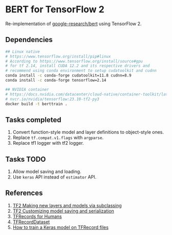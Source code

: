 # BERT for TensorFlow 2
Re-implementation of [google-research/bert](https://github.com/google-research/bert) using TensorFlow 2.

## Dependencies

```bash
## Linux native
# https://www.tensorflow.org/install/pip#linux
# According to https://www.tensorflow.org/install/source#gpu
# for tf 2.14, install CUDA 12.2 and its respective drivers and
# recommend using conda environment to setup cudatoolkit and cudnn
conda install -c conda-forge cudatoolkit=11.8 cudnn=8.9
conda install -c conda-forge tensorflow=2.14

## NVIDIA container
# https://docs.nvidia.com/datacenter/cloud-native/container-toolkit/latest/install-guide.html
# nvcr.io/nvidia/tensorflow:23.10-tf2-py3
docker build -t berttrain .
```

## Tasks completed

1. Convert function-style model and layer definitions to object-style ones.
2. Replace `tf.compat.v1.flags` with `argparse`.
3. Replace tf1 logger with tf2 logger.

## Tasks TODO

1. Allow model saving and loading.
2. Use `keras` API instead of `estimator` API.

## References

1. [TF2 Making new layers and models via subclassing](https://www.tensorflow.org/guide/keras/making_new_layers_and_models_via_subclassing)
2. [TF2 Customizing model saving and serialization](https://www.tensorflow.org/guide/keras/customizing_saving_and_serialization)
3. [TFRecords for Humans](https://planspace.org/20170323-tfrecords_for_humans/)
4. [TFRecordDataset](https://www.tensorflow.org/api_docs/python/tf/data/TFRecordDataset)
5. [How to train a Keras model on TFRecord files](https://keras.io/examples/keras_recipes/tfrecord/)

